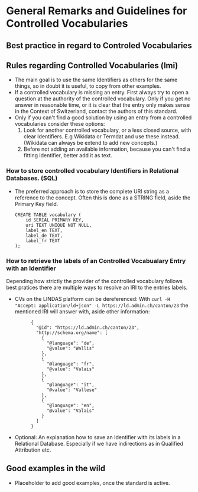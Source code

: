 # General Remarks and Guidelines for Controlled Vocabularies

## Best practice in regard to Controled Vocabularies

## Rules regarding Controlled Vocabularies (lmi)
* The main goal is to use the same Identifiers as others for the same things, so in doubt it is useful, to copy from other examples.
* If a controlled vocabulary is missing an entry. First always try to open a question at the authority of the controlled vocabulary. Only if you get no answer in reasonable time, or it is clear that the entry only makes sense in the Context of Switzerland, contact the authors of this standard.
* Only if you can't find a good solution by using an entry from a controlled vocabularies consider these options:
  1. Look for another controlled vocabulary, or a less closed source, with clear Identifiers. E.g Wikidata or Termdat and use these instead. (Wikidata can always be extend to add new concepts.)
  2. Before not adding an available information, because you can't find a fitting identifier, better add it as text.

### How to store controlled vocabulary Identifiers in Relational Databases. (SQL)
* The preferred approach is to store the complete URI string as a reference to the concept. Often this is done as a STRING field, aside the Primary Key field.
    ```
    CREATE TABLE vocabulary (
        id SERIAL PRIMARY KEY,
        uri TEXT UNIQUE NOT NULL,
        label_en TEXT,
        label_de TEXT,
        label_fr TEXT
    );
    ```
### How to retrieve the labels of an Controlled Vocabualary Entry with an Identifier

Depending how strictly the provider of the controlled vocabulary follows best pratices there are multiple ways to resolve an IRI to the entries labels.

* CVs on the LINDAS platform can be dereferenced:
  With `curl -H "Accept: application/ld+json" -L https://ld.admin.ch/canton/23` the mentioned IRI will answer with, aside other information:
  
  ```
        {
          "@id": "https://ld.admin.ch/canton/23",
          "http://schema.org/name": [
            {
              "@language": "de",
              "@value": "Wallis"
            },
            {
              "@language": "fr",
              "@value": "Valais"
            },
            {
              "@language": "it",
              "@value": "Vallese"
            },
            {
              "@language": "en",
              "@value": "Valais"
            }
          ]
        }
  ```

  



* Optional: An explanation how to save an Identifier with its labels in a Relational Database. Especially if we have indirections as in Qualified Attribution etc. 



## Good examples in the wild
* Placeholder to add good examples, once the standard is active.
